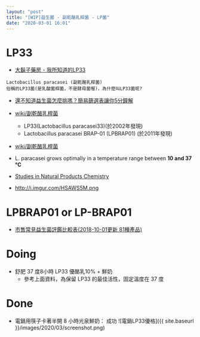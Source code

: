 ```yaml
---
layout: "post"
title: "[WIP]益生菌 - 副乾酪乳桿菌 - LP菌"
date: "2020-03-01 16:01"
---
```



# LP33
- [大鬍子藥房 - 我所知道的LP33](https://blog.xuite.net/b8303053/twblog/87152910-%E6%88%91%E6%89%80%E7%9F%A5%E9%81%93%E7%9A%84LP33)
```
Lactobacillus paracasei (副乾酪乳桿菌)
俗稱的LP33菌(是乳酸菌桿菌，不是酵母菌喔)，為什麼叫LP33菌呢?
```
- [還不知道益生菌怎麼挑嗎？簡易篩選表讓你5分鐘解](https://www.biomedviews.com/%E9%82%84%E4%B8%8D%E7%9F%A5%E9%81%93%E7%9B%8A%E7%94%9F%E8%8F%8C%E6%80%8E%E9%BA%BC%E6%8C%91%E5%97%8E%EF%BC%9F%E7%B0%A1%E6%98%93%E7%AF%A9%E9%81%B8%E8%A1%A8%E8%AE%93%E4%BD%A05%E5%88%86%E9%90%98%E8%A7%A3/)


 - [wiki/副乾酪乳桿菌](https://zh.wikipedia.org/wiki/%E5%89%AF%E4%B9%BE%E9%85%AA%E4%B9%B3%E6%A1%BF%E8%8F%8C)
   - LP33(Lactobacillus paracasei33)(於2002年發現)
   - Lactobacillus paracasei BRAP-01 (LPBRAP01) (於2011年發現)

- [wiki/副乾酪乳桿菌](https://en.wikipedia.org/wiki/Lactobacillus_paracasei)
 - L. paracasei grows optimally in a temperature range between **10 and 37 °C**


- [Studies in Natural Products Chemistry
](https://books.google.com.tw/books?id=SG89DwAAQBAJ&pg=PA439&lpg=PA439&dq=L.+paracasei+%2233%22+grows+temperature&source=bl&ots=TMS-udqJtx&sig=ACfU3U0vWeZirSNFpdJ6rzCEUuQEm-xbyg&hl=zh-TW&sa=X&ved=2ahUKEwjIoPzB3vjnAhXUIqYKHYgJBdoQ6AEwEHoECAgQAQ#v=onepage&q=L.%20paracasei%20%2233%22%20grows%20temperature&f=false)
 - http://i.imgur.com/HSAWS5M.png


# LPBRAP01 or LP-BRAP01
- [市售常見益生菌評鑑比較表(2018-10-01更新 81種產品)](https://tcellkiller.blogspot.com/2015/05/2015-04-24.html)

# Doing
- 舒肥 37 度8小時 LP33 優酪乳10% + 鮮奶
  - 參考上面資料，為保留 LP33 的最佳活性，固定溫度在 37 度

# Done
- 電鍋用筷子卡著半開 8 小時光泉鮮奶： 成功
![電鍋LP33優格]({{ site.baseurl }}/images/2020/03/screenshot.png)
